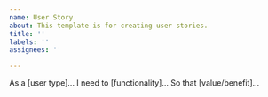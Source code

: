 ```yaml
---
name: User Story
about: This template is for creating user stories.
title: ''
labels: ''
assignees: ''

---
```


As a [user type]... 
I need to [functionality]... 
So that [value/benefit]...
